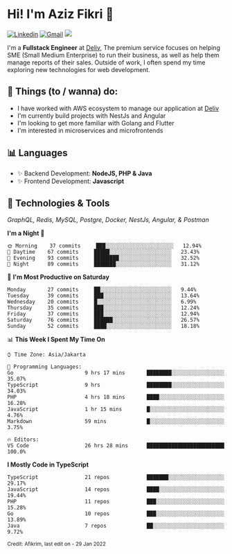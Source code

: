 <!-- Greetings -->
# Hi! I'm Aziz Fikri :bow:

<!-- Social Media -->
[![Linkedin](https://img.shields.io/badge/-afikrim-blue?style=flat&logo=Linkedin&logoColor=white)](https://www.linkedin.com/in/afikrim/)
[![Gmail](https://img.shields.io/badge/-afikrim10@gmail.com-c14438?style=flat&logo=Gmail&logoColor=white)](mailto:afikrim10@gmail.com)
![](https://komarev.com/ghpvc/?username=afikrim&label=Visitor&color=2bbc8a)

<!-- Introduction -->
I'm a **Fullstack Engineer** at [Deliv](https://kios.deliv.id), The premium service focuses on helping SME (Small Medium Enterprise) to run their business, as well as help them manage reports of their sales. Outside of work, I often spend my time exploring new technologies for web development.

## 📃 Things (to / wanna) do:
- I have worked with AWS ecosystem to manage our application at [Deliv](https://kios.deliv.id)
- I'm currently build projects with NestJs and Angular
- I'm looking to get more familiar with Golang and Flutter
- I'm interested in microservices and microfrontends

## 📊 Languages
- ✨ Backend Development: **NodeJS, PHP & Java**
- ✨ Frontend Development: **Javascript**

## 🔧 Technologies & Tools
*GraphQL, Redis, MySQL, Postgre, Docker, NestJs, Angular, & Postman*

<!--START_SECTION:waka-->
**I'm a Night 🦉** 

```text
🌞 Morning    37 commits     ███░░░░░░░░░░░░░░░░░░░░░░   12.94% 
🌆 Daytime    67 commits     █████░░░░░░░░░░░░░░░░░░░░   23.43% 
🌃 Evening    93 commits     ████████░░░░░░░░░░░░░░░░░   32.52% 
🌙 Night      89 commits     ███████░░░░░░░░░░░░░░░░░░   31.12%

```
📅 **I'm Most Productive on Saturday** 

```text
Monday       27 commits     ██░░░░░░░░░░░░░░░░░░░░░░░   9.44% 
Tuesday      39 commits     ███░░░░░░░░░░░░░░░░░░░░░░   13.64% 
Wednesday    20 commits     █░░░░░░░░░░░░░░░░░░░░░░░░   6.99% 
Thursday     35 commits     ███░░░░░░░░░░░░░░░░░░░░░░   12.24% 
Friday       37 commits     ███░░░░░░░░░░░░░░░░░░░░░░   12.94% 
Saturday     76 commits     ██████░░░░░░░░░░░░░░░░░░░   26.57% 
Sunday       52 commits     ████░░░░░░░░░░░░░░░░░░░░░   18.18%

```


📊 **This Week I Spent My Time On** 

```text
⌚︎ Time Zone: Asia/Jakarta

💬 Programming Languages: 
Go                       9 hrs 17 mins       ████████░░░░░░░░░░░░░░░░░   35.07% 
TypeScript               9 hrs               ████████░░░░░░░░░░░░░░░░░   34.03% 
PHP                      4 hrs 18 mins       ████░░░░░░░░░░░░░░░░░░░░░   16.28% 
JavaScript               1 hr 15 mins        █░░░░░░░░░░░░░░░░░░░░░░░░   4.76% 
Markdown                 59 mins             █░░░░░░░░░░░░░░░░░░░░░░░░   3.75%

🔥 Editors: 
VS Code                  26 hrs 28 mins      █████████████████████████   100.0%

```

**I Mostly Code in TypeScript** 

```text
TypeScript               21 repos            ███████░░░░░░░░░░░░░░░░░░   29.17% 
JavaScript               14 repos            ████░░░░░░░░░░░░░░░░░░░░░   19.44% 
PHP                      11 repos            ███░░░░░░░░░░░░░░░░░░░░░░   15.28% 
Go                       10 repos            ███░░░░░░░░░░░░░░░░░░░░░░   13.89% 
Java                     7 repos             ██░░░░░░░░░░░░░░░░░░░░░░░   9.72%

```



<!--END_SECTION:waka-->

<sub>Credit: Afikrim, last edit on - 29 Jan 2022</sub>
